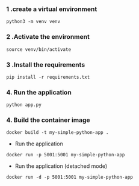 ### 1 .create a virtual environment
```
python3 -m venv venv
```

### 2 .Activate the environment
```
source venv/bin/activate
```

### 3 .Install the requirements
```
pip install -r requirements.txt
```

### 4. Run the application
`python app.py`

### 4. Build the container image
`docker build -t my-simple-python-app .`

- Run the application
```
docker run -p 5001:5001 my-simple-python-app
```

- Run the application (detached mode)
```
docker run -d -p 5001:5001 my-simple-python-app
```
